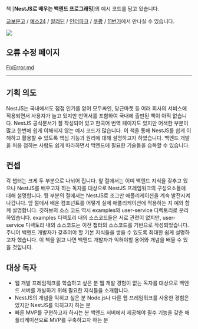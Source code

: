 책 [**NestJS로 배우는 백엔드 프로그래밍**]의 예시 코드를 담고 있습니다.

[교보문고](https://product.kyobobook.co.kr/detail/S000200383301) / [예스24]() / [알라딘](https://www.aladin.co.kr/shop/wproduct.aspx?ItemId=306191959) / [인터파크](https://book.interpark.com/product/BookDisplay.do?_method=detail&sc.shopNo=0000400000&sc.prdNo=356121603&sc.saNo=003002001&bid1=search&bid2=product&bid3=title&bid4=001) / [쿠팡](https://www.coupang.com/vp/products/6964797233?itemId=16968653402&vendorItemId=84146994810&q=nestjs&itemsCount=8&searchId=0d5362f999004db2ae8bab755a639366&rank=1&isAddedCart=) / [11번가](https://search.11st.co.kr/Search.tmall?kwd=nestjs)에서 만나실 수 있습니다.

![](https://contents.kyobobook.co.kr/sih/fit-in/458x0/pdt/9791192469560.jpg)

## 오류 수정 페이지
[FixError.md](FixError.md)

---

## 기획 의도
NestJS는 국내에서도 점점 인기를 얻어 모두싸인, 당근마켓 등 여러 회사의 서비스에 적용되면서 사용자가 늘고 있지만 번역서를 포함하여 국내에 출판된 책이 아직 없습니다. NestJS 공식문서가 잘 작성되어 있고 한국어 번역 페이지도 있지만 어색한 부분이 많고 한번에 쉽게 이해되지 않는 예시 코드가 많습니다.
이 책을 통해 NestJS를 쉽게 이해하고 활용할 수 있도록 핵심 기능과 원리에 대해 설명하고자 하였습니다. 백엔드 개발을 처음 접하는 사람도 쉽게 따라하면서 백엔드에 필요한 기술들을 습득할 수 있습니다.

## 컨셉
각 챕터는 크게 두 부분으로 나뉘어 집니다. 앞 절에서는 이미 백엔드 지식을 갖추고 있으나 NestJS를 배우고자 하는 독자를 대상으로 NestJS 프레임워크의 구성요소들에 대해 설명합니다. 뒷 부분의 절에서는 NestJS로 조그만 애플리케이션을 계속 발전시켜 나갑니다. 앞 절에서 배운 컴포넌트를 어떻게 실제 애플리케이션에 적용하는 지 예와 함께 설명합니다. 깃허브의 소스 코드 역시 examples와 user-service 디렉토리로 분리하였습니다. examples 디렉토리 내의 소스코드들은 서로 관련이 없지만, user-service 디렉토리 내의 소스코드는 이전 챕터의 소스코드를 기반으로 작성되었습니다. 주니어 백엔드 개발자가 갖추어야 할 기본 지식들을 쌓을 수 있도록 최대한 쉽게 설명하고자 했습니다. 이 책을 읽고 나면 백엔드 개발자가 익혀야할 용어와 개념을 배울 수 있을 것입니다.

## 대상 독자
- 웹 개발 프레임워크를 학습하고 싶은 분
  웹 개발 경험이 없는 독자를 대상으로 백엔드 서버를 개발하기 위해 필요한 지식들을 소개합니다.
- NestJS의 개념을 익히고 싶은 분
  Node.js나 다른 웹 프레임워크를 사용한 경험은 있지만 NestJS를 익히고자 하는 분    
- 빠른 MVP를 구현하고자 하시는 분
  백엔드 서버에서 제공해야 필수 기능을 갖춘 애플리케이션으로 MVP를 구축하고자 하는 분

